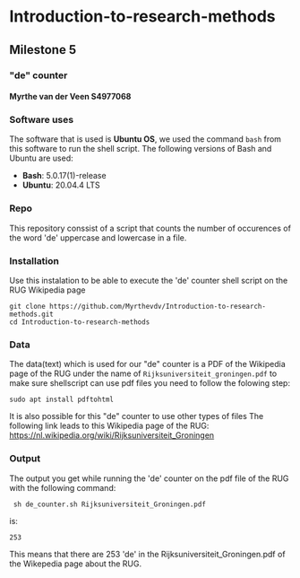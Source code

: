 # Introduction-to-research-methods
## Milestone 5
### "de" counter
#### Myrthe van der Veen S4977068

### Software uses

The software that is used is **Ubuntu OS**, we used the command ```bash``` from this software to run the shell script. The following versions of Bash and Ubuntu are used:
- **Bash**: 5.0.17(1)-release
- **Ubuntu**: 20.04.4 LTS

### Repo
This repository conssist of a script that counts the number of occurences of the word 'de' uppercase and lowercase in a file. 

###  Installation 
Use this instalation to be able to execute the 'de' counter shell script on the RUG Wikipedia page 
```
git clone https://github.com/Myrthevdv/Introduction-to-research-methods.git
cd Introduction-to-research-methods
```

### Data

The data(text) which is used for our "de" counter is a PDF of the Wikipedia page of the RUG under the name of ``` Rijksuniversiteit_groningen.pdf ```
to make sure shellscript can use pdf files you need to follow the folowing step:
```
sudo apt install pdftohtml
``` 
It is also possible for this "de" counter to use other types of files 
The following link leads to this Wikipedia page of the RUG: https://nl.wikipedia.org/wiki/Rijksuniversiteit_Groningen

### Output

The output you get while running the 'de' counter on the pdf file of the RUG with the following command:
```
 sh de_counter.sh Rijksuniversiteit_Groningen.pdf 
``` 
is: 
``` 
253 
```
This means that there are 253 'de' in the Rijksuniversiteit_Groningen.pdf of the Wikepedia page about the RUG.
